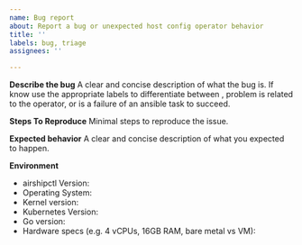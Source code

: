 ```yaml
---
name: Bug report
about: Report a bug or unexpected host config operator behavior
title: ''
labels: bug, triage
assignees: ''

---
```


**Describe the bug**
A clear and concise description of what the bug is.
If know use the appropriate  labels to differentiate between , problem is related to the operator, or is a failure of an ansible task to succeed.

**Steps To Reproduce**
Minimal steps to reproduce the issue.

**Expected behavior**
A clear and concise description of what you expected to happen.

**Environment**
- airshipctl Version:
- Operating System:
- Kernel version:
- Kubernetes Version:
- Go version:
- Hardware specs (e.g. 4 vCPUs, 16GB RAM, bare metal vs VM):
